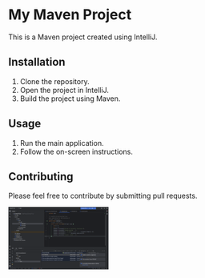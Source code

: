 # My Maven Project

This is a Maven project created using IntelliJ.

## Installation

1. Clone the repository.
2. Open the project in IntelliJ.
3. Build the project using Maven.

## Usage

1. Run the main application.
2. Follow the on-screen instructions.

## Contributing

Please feel free to contribute by submitting pull requests.

<img alt="Screenshot of Application" src="https://github.com/jefferymaaaa/Comp3111LEx/blob/bc26d3e8baa87be2dfabd8e5c3fe334d5f185291/src/main/java/COMP3111Lab1.png" width="200"/>